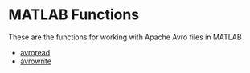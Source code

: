 [//]: #  (Copyright 2017, The MathWorks, Inc.)

# MATLAB Functions
These are the functions for working with Apache Avro files in MATLAB

- [avroread](api/avroread.md)
- [avrowrite](api/avrowrite.md)
